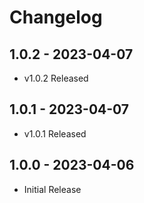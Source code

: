 # Changelog

## 1.0.2 - 2023-04-07
* v1.0.2 Released

## 1.0.1 - 2023-04-07
* v1.0.1 Released

## 1.0.0 - 2023-04-06
* Initial Release

